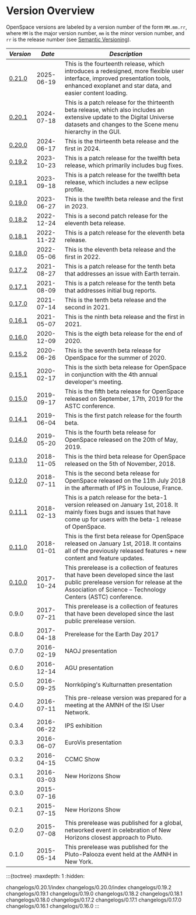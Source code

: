 # Version Overview
OpenSpace versions are labeled by a version number of the form `MM.mm.rr`,  where `MM` is the major version number, `mm` is the minor version number, and `rr` is the release number (see [Semantic Versioning](https://semver.org)).

| _Version_ | _Date_ | _Description_ |
| --------- | ------ | ------------- |
| [0.21.0](changelogs/0.21.0/index)  | 2025-06-19 | This is the fourteenth release, which introduces a redesigned, more flexible user interface, improved presentation tools, enhanced exoplanet and star data, and easier content loading. |
| [0.20.1](changelogs/0.20.1/index)  | 2024-07-18 | This is a patch release for the thirteenth beta release, which also includes an extensive update to the Digital Universe datasets and changes to the Scene menu hierarchy in the GUI. |
| [0.20.0](changelogs/0.20.0/index)  | 2024-06-17 | This is the thirteenth beta release and the first in 2024. |
| [0.19.2](changelogs/0.19.2)  | 2023-10-23 | This is a patch release for the twelfth beta release, which primarily includes bug fixes. |
| [0.19.1](changelogs/0.19.1)  | 2023-09-18 | This is a patch release for the twelfth beta release, which includes a new eclipse profile. |
| [0.19.0](changelogs/0.19.0)  | 2023-06-27 | This is the twelfth beta release and the first in 2023. |
| [0.18.2](changelogs/0.18.2)  | 2022-12-24 | This is a second patch release for the eleventh beta release. |
| [0.18.1](changelogs/0.18.1)  | 2022-11-22 | This is a patch release for the eleventh beta release. |
| [0.18.0](changelogs/0.18.0)  | 2022-05-06 | This is the eleventh beta release and the first in 2022. |
| [0.17.2](changelogs/0.17.2)  | 2021-08-27 | This is a patch release for the tenth beta that addresses an issue with Earth terrain. |
| [0.17.1](changelogs/0.17.1)  | 2021-08-09 | This is a patch release for the tenth beta that addresses initial bug reports. |
| [0.17.0](changelogs/0.17.0)  | 2021-07-14 | This is the tenth beta release and the second in 2021. |
| [0.16.1](changelogs/0.16.1)  | 2021-05-07 | This is the ninth beta release and the first in 2021. |
| [0.16.0](changelogs/0.16.0)  | 2020-12-09 | This is the eigth beta release for the end of 2020. |
| [0.15.2](changelogs/0.15.2)  | 2020-06-26 | This is the seventh beta release for OpenSpace for the summer of 2020. |
| [0.15.1](changelogs/0.15.1)  | 2020-02-17 | This is the sixth beta release for OpenSpace in conjunction with the 4th annual developer's meeting. |
| [0.15.0](changelogs/0.15.0)  | 2019-09-17 | This is the fifth beta release for OpenSpace released on September, 17th, 2019 for the ASTC conference. |
| [0.14.1](changelogs/0.14.1)  | 2019-06-04 | This is the first patch release for the fourth beta. |
| [0.14.0](changelogs/0.14.0)  | 2019-05-20 | This is the fourth beta release for OpenSpace released on the 20th of May, 2019. |
| [0.13.0](changelogs/0.13.0)  | 2018-11-05 | This is the third beta release for OpenSpace released on the 5th of November, 2018. |
| [0.12.0](changelogs/0.12.0)  | 2018-07-11 | This is the second beta release for OpenSpace released on the 11th July 2018 in the aftermath of IPS in Toulouse, France. |
| [0.11.1](changelogs/0.11.1)  | 2018-02-13 | This is a patch release for the beta-1 version released on January 1st, 2018. It mainly fixes bugs and issues that have come up for users with the beta-1 release of OpenSpace. |
| [0.11.0](changelogs/0.11.0)  | 2018-01-01 | This is the first beta release for OpenSpace released on January 1st, 2018. It contains all of the previously released features + new content and feature updates. |
| [0.10.0](changelogs/0.10.0)  | 2017-10-24 | This prerelease is a collection of features that have been developed since the last public prerelease version for release at the Association of Science – Technology Centers (ASTC) conference. |
| 0.9.0                      | 2017-07-21 | This prerelease is a collection of features that have been developed since the last public prerelease version. |
| 0.8.0                      | 2017-04-18 | Prerelease for the Earth Day 2017 |
| 0.7.0                      | 2016-02-19 | NAOJ presentation |
| 0.6.0                      | 2016-12-14 | AGU presentation |
| 0.5.0                      | 2016-09-25 | Norrköping's Kulturnatten presentation |
| 0.4.0                      | 2016-07-11 | This pre-release version was prepared for a meeting at the AMNH of the ISI User Network. |
| 0.3.4                      | 2016-06-22 | IPS exhibition |
| 0.3.3                      | 2016-06-07 | EuroVis presentation |
| 0.3.2                      | 2016-04-15 | CCMC Show |
| 0.3.1                      | 2016-03-03 | New Horizons Show |
| 0.3.0                      | 2015-07-16 | |
| 0.2.1                      | 2015-07-15 | New Horizons Show |
| 0.2.0                      | 2015-07-08 | This prerelease was published for a global, networked event in celebration of New Horizons closest approach to Pluto. |
| 0.1.0                      | 2015-05-14 | This prerelease was published for the Pluto-Palooza event held at the AMNH in New York. |



:::{toctree}
:maxdepth: 1
:hidden:

changelogs/0.20.1/index
changelogs/0.20.0/index
changelogs/0.19.2
changelogs/0.19.1
changelogs/0.19.0
changelogs/0.18.2
changelogs/0.18.1
changelogs/0.18.0
changelogs/0.17.2
changelogs/0.17.1
changelogs/0.17.0
changelogs/0.16.1
changelogs/0.16.0
:::

